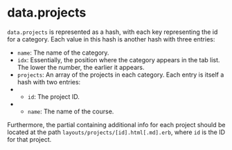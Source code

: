 # data.projects

`data.projects` is represented as a hash, with each key representing the id for a category. Each value in this hash is another hash with three entries:

* `name`: The name of the category.
* `idx`: Essentially, the position where the category appears in the tab list. The lower the number, the earlier it appears.
* `projects`: An array of the projects in each category. Each entry is itself a hash with two entries:
*  * `id`: The project ID.
*  * `name`: The name of the course.

Furthermore, the partial containing additional info for each project should be located at the path `layouts/projects/[id].html[.md].erb`, where `id` is the ID for that project.